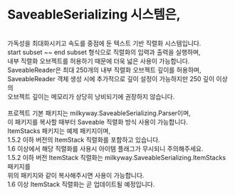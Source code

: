 # SaveableSerializing 시스템은,
<br>가독성을 최대화시키고 속도를 중점에 둔 텍스트 기반 직렬화 시스템입니다.
<br>start subset ~~ end subset  형식으로 직렬화의 입력과 출력을 실행하며,
<br> 내부 직렬화 오브젝트를 허용하기 때문에 더욱 넓은 사용이 가능합니다.
<br> SaveableReader은 최대 250개의 내부 직렬화 오브젝트 깊이를 허용하며,
<br> SaveableReader 객체 생성 시에 추가적으로 깊이 설정이 가능하지만 250 깊이 이상의
<br> 오브젝트 깊이는 메모리가 상당히 낭비되기에 권장하지 않습니다.
<br>
<br> 프로젝트 기본 패키지는 milkyway.SaveableSerializing.Parser이며,
<br> 이 패키지를 복사할 때부터 Saveable 직렬화 방식 사용이 가능합니다.
<br>ItemStacks 패키지는 예제 패키지이며,
<br>1.5.2 이하 버전의 ItemStack 직렬화를 포함하고 있습니다.
<br> 1.6 이상에서 해당 직렬화를 사용시 아이템 플래그가 무시되니 주의해주세요.
<br>1.5.2 이하 버전 ItemStack 직렬화는 milkyway.SaveableSerializing.ItemStacks 패키지를
<br>위의 패키지와 같이 복사해주시면 사용이 가능합니다.
<br> 1.6 이상 ItemStack 직렬화는 곧 업데이트될 예정입니다.
